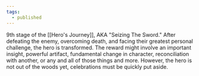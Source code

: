 ```yaml
---
tags:
  - published
---
```

9th stage of the [[Hero's Journey]], AKA "Seizing The Sword." After defeating the enemy, overcoming death, and facing their greatest personal challenge, the hero is transformed. The reward might involve an important insight, powerful artifact, fundamental change in character, reconciliation with another, or any and all of those things and more. However, the hero is not out of the woods yet, celebrations must be quickly put aside.
